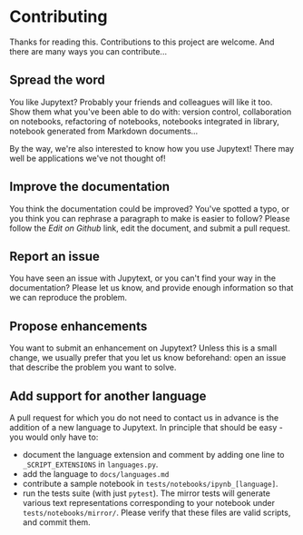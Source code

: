 # Contributing

Thanks for reading this. Contributions to this project are welcome.
And there are many ways you can contribute...

## Spread the word

You like Jupytext? Probably your friends and colleagues will like it too.
Show them what you've been able to do with: version control, collaboration on notebooks, refactoring of notebooks, notebooks integrated in library, notebook generated from Markdown documents...

By the way, we're also interested to know how you use Jupytext! There may well be applications we've not thought of!

## Improve the documentation

You think the documentation could be improved? You've spotted a typo, or you think you can rephrase a paragraph to make is easier to follow? Please follow the _Edit on Github_ link, edit the document, and submit a pull request.

## Report an issue

You have seen an issue with Jupytext, or you can't find your way in the documentation?
Please let us know, and provide enough information so that we can reproduce the problem.

## Propose enhancements

You want to submit an enhancement on Jupytext? Unless this is a small change, we usually prefer that you let us know beforehand: open an issue that describe the problem you want to solve.

## Add support for another language

A pull request for which you do not need to contact us in advance is the addition of a new language to Jupytext. In principle that should be easy - you would only have to:
- document the language extension and comment by adding one line to `_SCRIPT_EXTENSIONS` in `languages.py`.
- add the language to `docs/languages.md`
- contribute a sample notebook in `tests/notebooks/ipynb_[language]`.
- run the tests suite (with just `pytest`). The mirror tests will generate various text representations corresponding to your notebook under  `tests/notebooks/mirror/`. Please verify that these files are valid scripts, and commit them.
